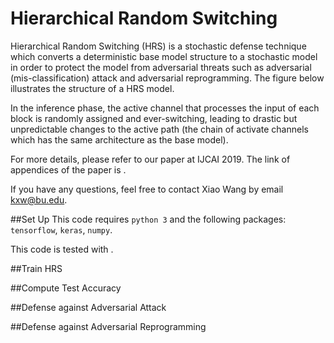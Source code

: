Hierarchical Random Switching
=============================
Hierarchical Random Switching (HRS) is a stochastic defense technique which
converts a deterministic base model structure to a stochastic model in
order to protect the model from adversarial threats such as adversarial
(mis-classification) attack and adversarial reprogramming. The
figure below illustrates the structure of a HRS model.



In the inference phase, the active channel that processes the input of
each block is randomly assigned and ever-switching, leading to drastic but
unpredictable changes to the active path (the chain of activate channels
which has the same architecture as the base model).

For more details, please refer to our paper at IJCAI 2019. The link of
appendices of the paper is .

If you have any questions, feel free to contact Xiao Wang by email kxw@bu.edu.


##Set Up
This code requires `python 3` and the following packages: `tensorflow`,
`keras`, `numpy`.

This code is tested with .


##Train HRS


##Compute Test Accuracy

##Defense against Adversarial Attack

##Defense against Adversarial Reprogramming


